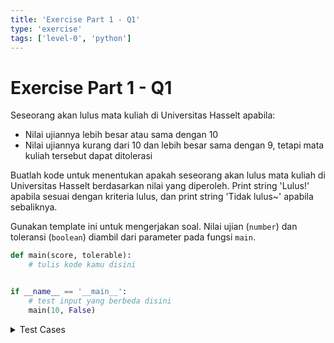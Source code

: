 ```yaml
---
title: 'Exercise Part 1 - Q1'
type: 'exercise'
tags: ['level-0', 'python']
---
```


# Exercise Part 1 - Q1

Seseorang akan lulus mata kuliah di Universitas Hasselt apabila:

- Nilai ujiannya lebih besar atau sama dengan 10
- Nilai ujiannya kurang dari 10 dan lebih besar sama dengan 9, tetapi mata kuliah tersebut dapat ditolerasi

Buatlah kode untuk menentukan apakah seseorang akan lulus mata kuliah di Universitas Hasselt berdasarkan nilai yang diperoleh. Print string 'Lulus!' apabila sesuai dengan kriteria lulus, dan print string 'Tidak lulus~' apabila sebaliknya.

Gunakan template ini untuk mengerjakan soal. Nilai ujian (`number`) dan toleransi (`boolean`) diambil dari parameter pada fungsi `main`.

```python
def main(score, tolerable):
    # tulis kode kamu disini


if __name__ == '__main__':
    # test input yang berbeda disini
    main(10, False)
```

<details>
<summary>Test Cases</summary>

```
Input: 
10 False

Output:
'Lulus!'
```

```
Input: 
9 False

Output:
'Tidak lulus~'
```

```
Input: 
9 True

Output:
'Lulus!'
```
</details>